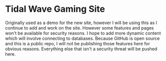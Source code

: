 Tidal Wave Gaming Site
=======

Originally used as a demo for the new site, however I will be using this as I continue to add and work on the site. However some features and pages won't be available for security reasons. I hope to add more dynamic content which will involve connecting to databases. Because GitHub is open source and this is a public repo, I will not be publishing those features here for obvious reasons. Everything else that isn't a security threat will be pushed here.
